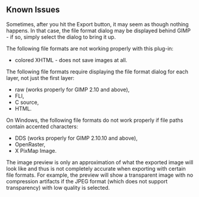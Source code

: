 Known Issues
------------

Sometimes, after you hit the Export button, it may seem as though nothing happens.
In that case, the file format dialog may be displayed behind GIMP - if so, simply select the dialog to bring it up.

The following file formats are not working properly with this plug-in:
* colored XHTML - does not save images at all.

The following file formats require displaying the file format dialog for each layer, not just the first layer:
* raw (works properly for GIMP 2.10 and above),
* FLI,
* C source,
* HTML.

On Windows, the following file formats do not work properly if file paths contain accented characters:
* DDS (works properly for GIMP 2.10.10 and above),
* OpenRaster,
* X PixMap Image.

The image preview is only an approximation of what the exported image will look like and thus is not completely accurate when exporting with certain file formats.
For example, the preview will show a transparent image with no compression artifacts if the JPEG format (which does not support transparency) with low quality is selected.
